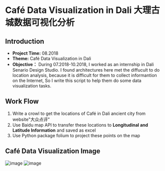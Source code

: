 # Café Data Visualization in Dali 大理古城数据可视化分析
## Introduction
* **Project Time:** 08.2018
* **Theme:** Café Data Visualization in Dali
* **Objective：** During 07.2018-10.2018, I worked as an internship in Dali Senario Design Studio. I found architectures here met the diffucult to do location analysis, because it is difficult for them to collect informantion on the Internet, So I write this script to help them do some data visualization tasks.

## Work Flow
1. Write a crowl to get the locations of Café in Dali ancient city from website"大众点评"
2. Use Baidu map API to transfer these locations to **Longitudinal and Latitude Information** and saved as excel
3. Use Python package folium to project these points on the map

## Café Data Visualization Image
![image](https://github.com/Xinrui-Fang/Data-Visualization-DaLi-/blob/master/images/Map1.png)
![image](https://github.com/Xinrui-Fang/Data-Visualization-DaLi-/blob/master/images/Map2.png)

